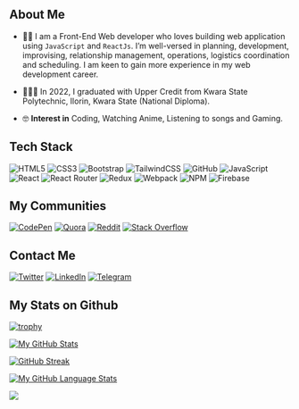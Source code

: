 ## About Me
- ✍🏽 I am a Front-End Web developer who loves building web application using `JavaScript` and `ReactJs`. 
     I’m well-versed in planning, development, improvising, relationship management, operations, logistics coordination and scheduling.
     I am keen to gain more experience in my web development career.

- 👨🏽‍🎓 In 2022, I graduated with Upper Credit from Kwara State Polytechnic, Ilorin, Kwara State (National Diploma).

- 🤓 **Interest in** Coding, Watching Anime, Listening to songs and Gaming.

## Tech Stack
![HTML5](https://img.shields.io/badge/html5-%23E34F26.svg?style=for-the-badge&logo=html5&logoColor=white)
![CSS3](https://img.shields.io/badge/css3-%231572B6.svg?style=for-the-badge&logo=css3&logoColor=white)
![Bootstrap](https://img.shields.io/badge/bootstrap-%23563D7C.svg?style=for-the-badge&logo=bootstrap&logoColor=white)
![TailwindCSS](https://img.shields.io/badge/tailwindcss-%2338B2AC.svg?style=for-the-badge&logo=tailwind-css&logoColor=white)
![GitHub](https://img.shields.io/badge/github-%23121011.svg?style=for-the-badge&logo=github&logoColor=white)
![JavaScript](https://img.shields.io/badge/javascript-%23323330.svg?style=for-the-badge&logo=javascript&logoColor=%23F7DF1E)
![React](https://img.shields.io/badge/react-%2320232a.svg?style=for-the-badge&logo=react&logoColor=%2361DAFB)
![React Router](https://img.shields.io/badge/React_Router-CA4245?style=for-the-badge&logo=react-router&logoColor=white)
![Redux](https://img.shields.io/badge/redux-%23593d88.svg?style=for-the-badge&logo=redux&logoColor=white)
![Webpack](https://img.shields.io/badge/webpack-%238DD6F9.svg?style=for-the-badge&logo=webpack&logoColor=black)
![NPM](https://img.shields.io/badge/NPM-%23000000.svg?style=for-the-badge&logo=npm&logoColor=white)
![Firebase](https://img.shields.io/badge/firebase-%23039BE5.svg?style=for-the-badge&logo=firebase)

## My Communities
[![CodePen](https://img.shields.io/badge/Codepen-000000?style=for-the-badge&logo=codepen&logoColor=white)](https://codepen.io/decryptus007)
[![Quora](https://img.shields.io/badge/Quora-%23B92B27.svg?style=for-the-badge&logo=Quora&logoColor=white)](https://www.quora.com/profile/Dominic-Orefuwa)
[![Reddit](https://img.shields.io/badge/Reddit-%23FF4500.svg?style=for-the-badge&logo=Reddit&logoColor=white)](https://www.reddit.com/user/Decryptus)
[![Stack Overflow](https://img.shields.io/badge/-Stackoverflow-FE7A16?style=for-the-badge&logo=stack-overflow&logoColor=white)](https://stackoverflow.com/users/15653193/dominic-orefuwa)

## Contact Me
[![Twitter](https://img.shields.io/badge/Twitter-1DA1F2?style=for-the-badge&logo=twitter&logoColor=white)](https://twitter.com/inidomnick)
[![LinkedIn](https://img.shields.io/badge/LinkedIn-0077B5?style=for-the-badge&logo=linkedin&logoColor=white)](https://www.linkedin.com/in/decryptus/)
[![Telegram](https://img.shields.io/badge/Telegram-2CA5E0?style=for-the-badge&logo=telegram&logoColor=white)](https://t.me/dominic080)

## My Stats on Github
[![trophy](https://github-profile-trophy.vercel.app/?username=ryo-ma&theme=onedark)](https://github.com/ryo-ma/github-profile-trophy)

[![My GitHub Stats](https://github-readme-stats.vercel.app/api/?username=decryptus007&count_private=true&theme=tokyonight&showicons=true)]()

[![GitHub Streak](https://github-readme-streak-stats.herokuapp.com/?user=decryptus007&theme=dark)](https://git.io/streak-stats)

[![My GitHub Language Stats](https://github-readme-stats.vercel.app/api/top-langs/?username=decryptus007&langs_count=5&theme=tokyonight)]()

![](https://komarev.com/ghpvc/?username=decryptus007&color=blue)
